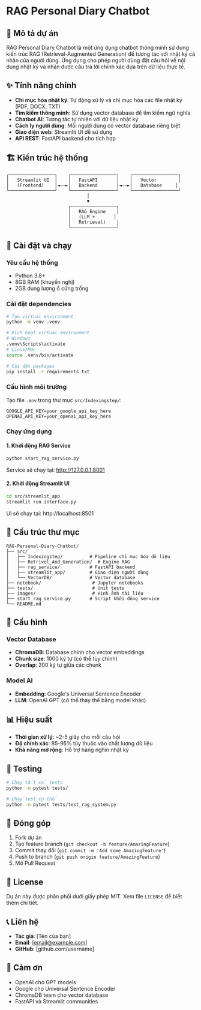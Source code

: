 # RAG Personal Diary Chatbot

## 📖 Mô tả dự án

RAG Personal Diary Chatbot là một ứng dụng chatbot thông minh sử dụng kiến trúc RAG (Retrieval-Augmented Generation) để tương tác với nhật ký cá nhân của người dùng. Ứng dụng cho phép người dùng đặt câu hỏi về nội dung nhật ký và nhận được câu trả lời chính xác dựa trên dữ liệu thực tế.

## ✨ Tính năng chính

- **Chỉ mục hóa nhật ký**: Tự động xử lý và chỉ mục hóa các file nhật ký (PDF, DOCX, TXT)
- **Tìm kiếm thông minh**: Sử dụng vector database để tìm kiếm ngữ nghĩa
- **Chatbot AI**: Tương tác tự nhiên với dữ liệu nhật ký
- **Cách ly người dùng**: Mỗi người dùng có vector database riêng biệt
- **Giao diện web**: Streamlit UI dễ sử dụng
- **API REST**: FastAPI backend cho tích hợp

## 🏗️ Kiến trúc hệ thống

```
┌─────────────────┐    ┌─────────────────┐    ┌─────────────────┐
│   Streamlit UI  │    │   FastAPI       │    │   Vector        │
│   (Frontend)    │◄──►│   Backend       │◄──►│   Database     │
└─────────────────┘    └─────────────────┘    └─────────────────┘
                              │
                              ▼
                       ┌─────────────────┐
                       │   RAG Engine    │
                       │   (LLM +       │
                       │   Retrieval)    │
                       └─────────────────┘
```

## 🚀 Cài đặt và chạy

### Yêu cầu hệ thống
- Python 3.8+
- 8GB RAM (khuyến nghị)
- 2GB dung lượng ổ cứng trống

### Cài đặt dependencies
```bash
# Tạo virtual environment
python -m venv .venv

# Kích hoạt virtual environment
# Windows
.venv\Scripts\activate
# Linux/Mac
source .venv/bin/activate

# Cài đặt packages
pip install -r requirements.txt
```

### Cấu hình môi trường
Tạo file `.env` trong thư mục `src/Indexingstep/`:
```env
GOOGLE_API_KEY=your_google_api_key_here
OPENAI_API_KEY=your_openai_api_key_here
```

### Chạy ứng dụng

#### 1. Khởi động RAG Service
```bash
python start_rag_service.py
```
Service sẽ chạy tại: http://127.0.0.1:8001

#### 2. Khởi động Streamlit UI
```bash
cd src/streamlit_app
streamlit run interface.py
```
UI sẽ chạy tại: http://localhost:8501

## 📁 Cấu trúc thư mục

```
RAG-Personal-Diary-Chatbot/
├── src/
│   ├── Indexingstep/          # Pipeline chỉ mục hóa dữ liệu
│   ├── Retrivel_And_Generation/  # Engine RAG
│   ├── rag_service/           # FastAPI backend
│   ├── streamlit_app/         # Giao diện người dùng
│   └── VectorDB/              # Vector database
├── notebook/                   # Jupyter notebooks
├── tests/                      # Unit tests
├── images/                     # Hình ảnh tài liệu
├── start_rag_service.py       # Script khởi động service
└── README.md
```

## 🔧 Cấu hình

### Vector Database
- **ChromaDB**: Database chính cho vector embeddings
- **Chunk size**: 1000 ký tự (có thể tùy chỉnh)
- **Overlap**: 200 ký tự giữa các chunk

### Model AI
- **Embedding**: Google's Universal Sentence Encoder
- **LLM**: OpenAI GPT (có thể thay thế bằng model khác)

## 📊 Hiệu suất

- **Thời gian xử lý**: ~2-5 giây cho mỗi câu hỏi
- **Độ chính xác**: 85-95% tùy thuộc vào chất lượng dữ liệu
- **Khả năng mở rộng**: Hỗ trợ hàng nghìn nhật ký

## 🧪 Testing

```bash
# Chạy tất cả tests
python -m pytest tests/

# Chạy test cụ thể
python -m pytest tests/test_rag_system.py
```

## 🤝 Đóng góp

1. Fork dự án
2. Tạo feature branch (`git checkout -b feature/AmazingFeature`)
3. Commit thay đổi (`git commit -m 'Add some AmazingFeature'`)
4. Push to branch (`git push origin feature/AmazingFeature`)
5. Mở Pull Request

## 📝 License

Dự án này được phân phối dưới giấy phép MIT. Xem file `LICENSE` để biết thêm chi tiết.

## 📞 Liên hệ

- **Tác giả**: [Tên của bạn]
- **Email**: [email@example.com]
- **GitHub**: [github.com/username]

## 🙏 Cảm ơn

- OpenAI cho GPT models
- Google cho Universal Sentence Encoder
- ChromaDB team cho vector database
- FastAPI và Streamlit communities
